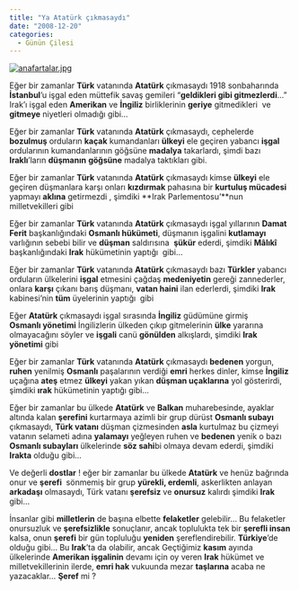 ```yaml
---
title: "Ya Atatürk çıkmasaydı"
date: "2008-12-20"
categories: 
  - Günün Çilesi
---
```


[![anafartalar.jpg](/uploads/2008/12/anafartalar.jpg)](/uploads/2008/12/anafartalar.jpg "anafartalar.jpg")

Eğer bir zamanlar **Türk** vatanında **Atatürk** çıkmasaydı 1918 sonbaharında **İstanbul**’u işgal eden müttefik savaş gemileri “**geldikleri gibi gitmezlerdi**…” Irak’ı işgal eden **Amerikan** ve **İngiliz** birliklerinin **geriye** gitmedikleri  ve **gitmeye** niyetleri olmadığı gibi…

Eğer bir zamanlar **Türk** vatanında **Atatürk** çıkmasaydı, cephelerde **bozulmuş** orduların **kaçak** kumandanları **ülkeyi** ele geçiren yabancı **işgal** ordularının kumandanlarının göğsüne **madalya** takarlardı, şimdi bazı **Iraklı**’ların **düşmanın** **göğsüne** madalya taktıkları gibi.

Eğer bir zamanlar **Türk** vatanında **Atatürk** çıkmasaydı kimse **ülkeyi** ele geçiren düşmanlara karşı onları **kızdırmak** pahasına bir **kurtuluş mücadesi** yapmayı **aklına** getirmezdi , şimdiki **Irak Parlementosu’**nun milletvekilleri gibi

Eğer bir zamanlar **Türk** vatanında **Atatürk** çıkmasaydı işgal yıllarının **Damat Ferit** başkanlığındaki **Osmanlı hükümeti**, düşmanın işgalini **kutlamayı** varlığının sebebi bilir ve **düşman** saldırısına  **şükür** ederdi, şimdiki **Mâlıkî** başkanlığındaki **Irak** hükümetinin yaptığı  gibi…

Eğer bir zamanlar **Türk** vatanında **Atatürk** çıkmasaydı bazı **Türkler** yabancı orduların ülkelerini **işgal** etmesini çağdaş **medeniyetin** gereği zannederler, onlara **karşı** çıkanı barış düşmanı, **vatan haini** ilan ederlerdi, şimdiki **Irak** kabinesi’nin **tüm** üyelerinin yaptığı  gibi

Eğer **Atatürk** çıkmasaydı işgal sırasında **İngiliz** güdümüne girmiş **Osmanlı yönetimi** İngilizlerin ülkeden çıkıp gitmelerinin **ülke** yararına olmayacağını söyler ve **işgali** canü **gönülden** alkışlardı, şimdiki **Irak yönetimi** gibi

Eğer bir zamanlar **Türk** vatanında **Atatürk** çıkmasaydı **bedenen** yorgun, **ruhen** yenilmiş **Osmanlı** paşalarının verdiği **emri** herkes dinler, kimse **İngiliz** uçağına **ateş** etmez **ülkeyi** yakan yıkan **düşman uçaklarına** yol gösterirdi, şimdiki **ırak** hükümetinin yaptığı gibi…

Eğer bir zamanlar bu ülkede **Atatürk** ve **Balkan** muharebesinde, ayaklar altında kalan **şerefini** kurtarmaya azimli bir grup dürüst **Osmanlı subayı** çıkmasaydı, **Türk vatanı** düşman çizmesinden **asla** kurtulmaz bu çizmeyi vatanın selameti adına **yalamayı** yeğleyen ruhen ve **bedenen** yenik o bazı **Osmanlı subayları** ülkelerinde **söz sahi**bi olmaya devam ederdi, şimdiki **Irakta** olduğu gibi…

Ve değerli **dostlar** ! eğer bir zamanlar bu ülkede **Atatürk** ve henüz bağrında onur ve **şerefi**  sönmemiş bir grup **yürekli, erdemli**, askerlikten anlayan **arkadaşı** olmasaydı, Türk vatanı **şerefsiz** ve **onursuz** kalırdı şimdiki **Irak** gibi…

İnsanlar gibi **milletlerin** de başına elbette **felaketler** gelebilir… Bu felaketler onursuzluk ve **şerefsizlikle** sonuçlanır, ancak toplulukta tek bir **şerefli insan** kalsa, onun **şerefi** bir gün topluluğu **yeniden** şereflendirebilir. **Türkiye**’de olduğu gibi… Bu **Irak**’ta da olabilir, ancak Geçtiğimiz **kasım** ayında ülkelerinde **Amerikan işgalinin** devamı için oy veren **Irak** hükümet ve milletvekillerinin ilerde, **emri hak** vukuunda mezar **taşlarına** acaba ne  yazacaklar… **Şeref** mi ?

